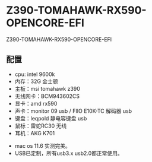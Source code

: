 # Z390-TOMAHAWK-RX590-OPENCORE-EFI
Z390-TOMAHAWK-RX590-OPENCORE-EFI
## 配置
* cpu: intel 9600k
* 内存：32G 金士顿
* 主板：msi tomahawk z390
* 无线网卡：BCM943602CS
* 显卡：amd rx590
* 声卡：monitor 09 usb / FIIO E10K-TC 解码器 usb
* 键盘：leqpold 静电容键盘 usb
* 鼠标：雷蛇RC30 无线
* 耳机：AKG K701

- mac os 11.6 实测完美。
- USB已定制，所有usb3.x usb2.0都正常使用。
